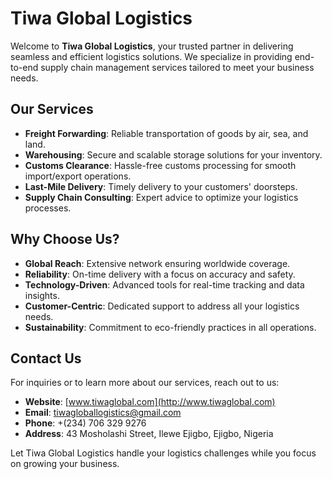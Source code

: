 # Tiwa Global Logistics

Welcome to **Tiwa Global Logistics**, your trusted partner in delivering seamless and efficient logistics solutions. We specialize in providing end-to-end supply chain management services tailored to meet your business needs.

## Our Services

- **Freight Forwarding**: Reliable transportation of goods by air, sea, and land.
- **Warehousing**: Secure and scalable storage solutions for your inventory.
- **Customs Clearance**: Hassle-free customs processing for smooth import/export operations.
- **Last-Mile Delivery**: Timely delivery to your customers' doorsteps.
- **Supply Chain Consulting**: Expert advice to optimize your logistics processes.

## Why Choose Us?

- **Global Reach**: Extensive network ensuring worldwide coverage.
- **Reliability**: On-time delivery with a focus on accuracy and safety.
- **Technology-Driven**: Advanced tools for real-time tracking and data insights.
- **Customer-Centric**: Dedicated support to address all your logistics needs.
- **Sustainability**: Commitment to eco-friendly practices in all operations.

## Contact Us

For inquiries or to learn more about our services, reach out to us:

- **Website**: [www.tiwaglobal.com](http://www.tiwaglobal.com)
- **Email**: <tiwagloballogistics@gmail.com>
- **Phone**: +(234) 706 329 9276
- **Address**: 43 Mosholashi Street, Ilewe Ejigbo, Ejigbo, Nigeria

Let Tiwa Global Logistics handle your logistics challenges while you focus on growing your business.
